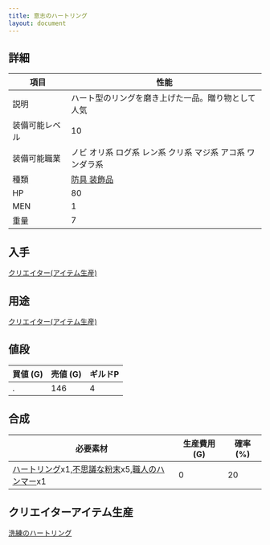 ```yaml
---
title: 意志のハートリング
layout: document
---
```

## 詳細

|項目|性能|
|---|---|
|説明|ハート型のリングを磨き上げた一品。贈り物として人気|
|装備可能レベル|10|
|装備可能職業|ノビ オリ系 ログ系 レン系 クリ系 マジ系 アコ系 ワンダラ系|
|種類|[防具 装飾品](防具(装飾品))|
|HP|80|
|MEN|1|
|重量|7|

## 入手

[クリエイター(アイテム生産)](クリエイター(アイテム生産))

## 用途

[クリエイター(アイテム生産)](クリエイター(アイテム生産))

## 値段

|買値 (G)|売値 (G)|ギルドP|
|---|---|---|
|.|146|4|

## 合成

|必要素材|生産費用 (G)|確率 (%)|
|---|---|---|
|[ハートリング](ハートリング)x1,[不思議な粉末](不思議な粉末)x5,[職人のハンマー](職人のハンマー)x1|0|20|

## クリエイターアイテム生産

[洗練のハートリング](洗練のハートリング)
